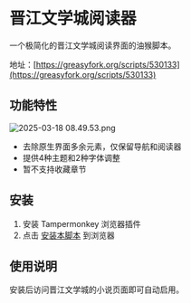 # 晋江文学城阅读器

一个极简化的晋江文学城阅读界面的油猴脚本。

地址：[https://greasyfork.org/scripts/530133](https://greasyfork.org/scripts/530133) 

## 功能特性
![2025-03-18 08.49.53.png](https://s2.loli.net/2025/03/18/kmf5JiALeZszFU9.png)
- 去除原生界面多余元素，仅保留导航和阅读器
- 提供4种主题和2种字体调整
- 暂不支持收藏章节

## 安装

1. 安装 Tampermonkey 浏览器插件
2. 点击 [安装本脚本](https://greasyfork.org/scripts/530133) 到浏览器

## 使用说明

安装后访问晋江文学城的小说页面即可自动启用。
